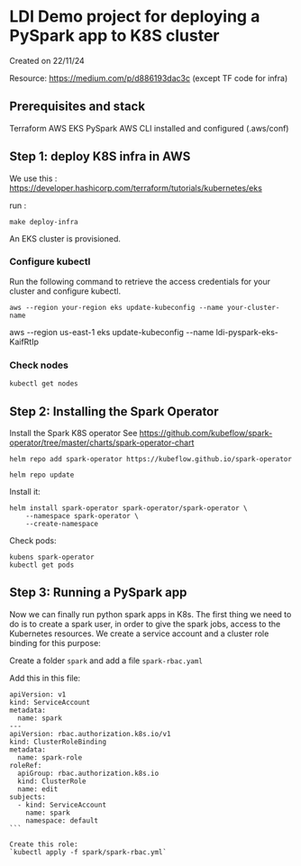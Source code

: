 # LDI Demo project for deploying a PySpark app to K8S cluster

Created on 22/11/24

Resource: https://medium.com/p/d886193dac3c (except TF code for infra)

## Prerequisites and stack
Terraform
AWS
EKS
PySpark
AWS CLI installed and configured (.aws/conf) 

## Step 1: deploy K8S infra in AWS
We use this : https://developer.hashicorp.com/terraform/tutorials/kubernetes/eks

run : 
```
make deploy-infra
```
An EKS cluster is provisioned.

### Configure kubectl

Run the following command to retrieve the access credentials for your cluster and configure kubectl.
```
aws --region your-region eks update-kubeconfig --name your-cluster-name
```

aws --region us-east-1 eks update-kubeconfig --name ldi-pyspark-eks-KaifRtIp

### Check nodes 
```
kubectl get nodes
```

## Step 2: Installing the Spark Operator

Install the Spark K8S operator
See https://github.com/kubeflow/spark-operator/tree/master/charts/spark-operator-chart

```
helm repo add spark-operator https://kubeflow.github.io/spark-operator

helm repo update
```

Install it: 
```
helm install spark-operator spark-operator/spark-operator \
    --namespace spark-operator \
    --create-namespace
```

Check pods:
```
kubens spark-operator 
kubectl get pods
```

## Step 3: Running a PySpark app
Now we can finally run python spark apps in K8s. The first thing we need to do is to create a spark user, in order to give the spark jobs, access to the Kubernetes resources. We create a service account and a cluster role binding for this purpose:

Create a folder `spark` and add a file `spark-rbac.yaml`

Add this in this file: 

````
apiVersion: v1
kind: ServiceAccount
metadata:
  name: spark
---
apiVersion: rbac.authorization.k8s.io/v1
kind: ClusterRoleBinding
metadata:
  name: spark-role
roleRef:
  apiGroup: rbac.authorization.k8s.io
  kind: ClusterRole
  name: edit
subjects:
  - kind: ServiceAccount
    name: spark
    namespace: default
```

Create this role:
`kubectl apply -f spark/spark-rbac.yml`

